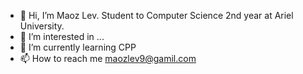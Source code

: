 - 👋 Hi, I’m Maoz Lev. Student to Computer Science 2nd year at Ariel University.
- 👀 I’m interested in ...
- 🌱 I’m currently learning CPP
- 📫 How to reach me  maozlev9@gamil.com

<!---
maozlev/maozlev is a ✨ special ✨ repository because its `README.md` (this file) appears on your GitHub profile.
You can click the Preview link to take a look at your changes.
--->
